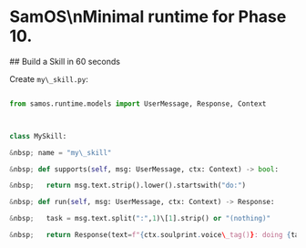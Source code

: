 # SamOS\\nMinimal runtime for Phase 10.

\## Build a Skill in 60 seconds



Create `my\_skill.py`:

```python

from samos.runtime.models import UserMessage, Response, Context



class MySkill:

&nbsp; name = "my\_skill"

&nbsp; def supports(self, msg: UserMessage, ctx: Context) -> bool:

&nbsp;   return msg.text.strip().lower().startswith("do:")

&nbsp; def run(self, msg: UserMessage, ctx: Context) -> Response:

&nbsp;   task = msg.text.split(":",1)\[1].strip() or "(nothing)"

&nbsp;   return Response(text=f"{ctx.soulprint.voice\_tag()}: doing {task}")



